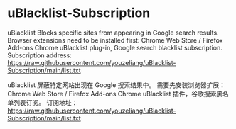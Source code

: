 # uBlacklist-Subscription


uBlacklist
Blocks specific sites from appearing in Google search results.
Browser extensions need to be installed first: Chrome Web Store / Firefox Add-ons
Chrome uBlacklist plug-in, Google search blacklist subscription.
Subscription address: https://raw.githubusercontent.com/youzeliang/uBlacklist-Subscription/main/list.txt

uBlacklist
屏蔽特定网站出现在 Google 搜索结果中。
需要先安装浏览器扩展：Chrome Web Store / Firefox Add-ons
Chrome uBlacklist 插件，谷歌搜索黑名单列表订阅。
订阅地址： https://raw.githubusercontent.com/youzeliang/uBlacklist-Subscription/main/list.txt
